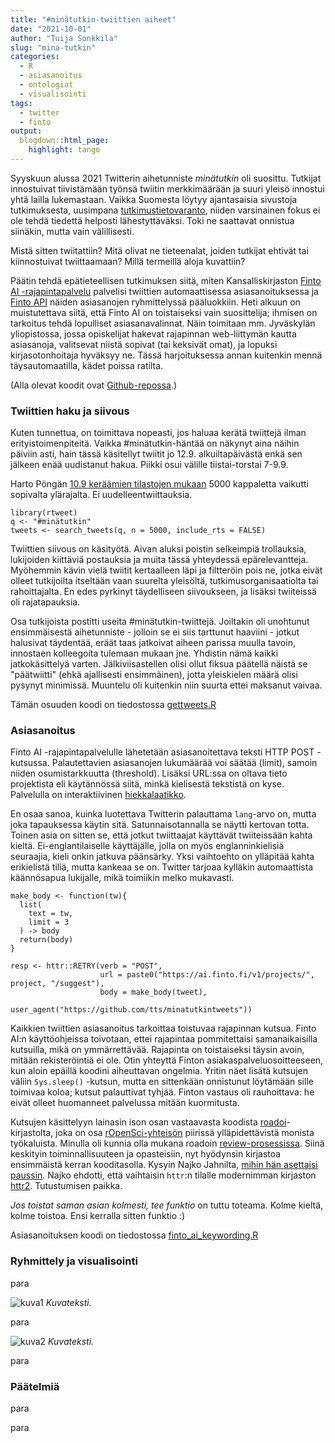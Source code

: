 ```yaml
---
title: "#minätutkin-twiittien aiheet"
date: "2021-10-01"
author: "Tuija Sonkkila"
slug: "mina-tutkin"
categories:
  - R
  - asiasanoitus
  - ontologiat
  - visualisointi
tags:
  - twitter
  - finto
output:
  blogdown::html_page:
    highlight: tango
---
```


Syyskuun alussa 2021 Twitterin aihetunniste *minätutkin* oli suosittu. Tutkijat innostuivat tiivistämään työnsä twiitin merkkimäärään ja suuri yleisö innostui yhtä lailla lukemastaan. Vaikka Suomesta löytyy ajantasaisia sivustoja tutkimuksesta, uusimpana [tutkimustietovaranto](https://www.tiedejatutkimus.fi/fi/), niiden varsinainen fokus ei ole tehdä tiedettä helposti lähestyttäväksi. Toki ne saattavat onnistua siinäkin, mutta vain välillisesti.

Mistä sitten twiitattiin? Mitä olivat ne tieteenalat, joiden tutkijat ehtivät tai kiinnostuivat twiittaamaan? Millä termeillä aloja kuvattiin? 

Päätin tehdä epätieteellisen tutkimuksen siitä, miten Kansalliskirjaston [Finto AI -rajapintapalvelu](https://www.kiwi.fi/display/Finto/Finto+AI%3An+rajapintapalvelu) palvelisi twiittien automaattisessa asiasanoituksessa ja [Finto API](https://api.finto.fi/) näiden asiasanojen ryhmittelyssä pääluokkiin. Heti alkuun on muistutettava siitä, että Finto AI on toistaiseksi vain suosittelija; ihmisen on tarkoitus tehdä lopulliset asiasanavalinnat. Näin toimitaan mm. Jyväskylän yliopistossa, jossa opiskelijat hakevat rajapinnan web-liittymän kautta asiasanoja, valitsevat niistä sopivat (tai keksivät omat), ja lopuksi kirjasotonhoitaja hyväksyy ne. Tässä harjoituksessa annan kuitenkin mennä täysautomaatilla, kädet poissa ratilta. 

(Alla olevat koodit ovat [Github-repossa](https://github.com/tts/minatutkintweets).)

### Twiittien haku ja siivous

Kuten tunnettua, on toimittava nopeasti, jos haluaa kerätä twiittejä ilman erityistoimenpiteitä. Vaikka #minätutkin-häntää on näkynyt aina näihin päiviin asti, hain tässä käsitellyt twiitit jo 12.9. alkuiltapäivästä enkä sen jälkeen enää uudistanut hakua. Piikki osui välille tiistai-torstai 7-9.9.

Harto Pöngän [10.9 keräämien tilastojen mukaan](https://twitter.com/hponka/status/1436240568045158402) 5000 kappaletta vaikutti sopivalta ylärajalta. Ei uudelleentwiittauksia.

```
library(rtweet)
q <- "#minätutkin"
tweets <- search_tweets(q, n = 5000, include_rts = FALSE)
```

Twiittien siivous on käsityötä. Aivan aluksi poistin selkeimpiä trollauksia, lukijoiden kiittäviä postauksia ja muita tässä yhteydessä epärelevantteja. Myöhemmin kävin vielä twiitit kertaalleen läpi ja filtteröin pois ne, jotka eivät olleet tutkijoilta itseltään vaan suurelta yleisöltä, tutkimusorganisaatiolta tai rahoittajalta. En edes pyrkinyt täydelliseen siivoukseen, ja lisäksi twiiteissä oli rajatapauksia. 

Osa tutkijoista postitti useita #minätutkin-twiittejä. Joiltakin oli unohtunut ensimmäisestä aihetunniste - jolloin se ei siis tarttunut haaviini - jotkut halusivat täydentää, eräät taas jatkoivat aiheen parissa muulla tavoin, innostaen kolleegoita tulemaan mukaan jne. Yhdistin nämä kaikki jatkokäsittelyä varten. Jälkiviisastellen olisi ollut fiksua päätellä näistä se "päätwiitti" (ehkä ajallisesti ensimmäinen), jotta yleiskielen määrä olisi pysynyt minimissä. Muuntelu oli kuitenkin niin suurta ettei maksanut vaivaa.

Tämän osuuden koodi on tiedostossa [gettweets.R](https://github.com/tts/minatutkintweets/blob/main/gettweets.R)

### Asiasanoitus

Finto AI -rajapintapalvelulle lähetetään asiasanoitettava teksti HTTP POST -kutsussa. Palautettavien asiasanojen lukumäärää voi säätää (limit), samoin niiden osumistarkkuutta (threshold). Lisäksi URL:ssa on oltava tieto projektista eli käytännössä siitä, minkä kielisestä tekstistä on kyse. Palvelulla on interaktiivinen [hiekkalaatikko](https://ai.finto.fi/v1/ui/).

En osaa sanoa, kuinka luotettava Twitterin palauttama `lang`-arvo on, mutta joka tapauksessa käytin sitä. Satunnaisotannalla se näytti kertovan totta. Toinen asia on sitten se, että jotkut twiittaajat käyttävät twiiteissään kahta kieltä. Ei-englantilaiselle käyttäjälle, jolla on myös englanninkielisiä seuraajia, kieli onkin jatkuva päänsärky. Yksi vaihtoehto on ylläpitää kahta erikielistä tiliä, mutta kankeaa se on. Twitter tarjoaa kylläkin automaattista käännösapua lukijalle, mikä toimiikin melko mukavasti.


```
make_body <- function(tw){
  list(
    text = tw,
    limit = 3
  ) -> body
  return(body)
}

resp <- httr::RETRY(verb = "POST",
                    url = paste0("https://ai.finto.fi/v1/projects/", project, "/suggest"),
                    body = make_body(tweet),
                    user_agent("https://github.com/tts/minatutkintweets"))
```

Kaikkien twiittien asiasanoitus tarkoittaa toistuvaa rajapinnan kutsua. Finto AI:n käyttöohjeissa toivotaan, ettei rajapintaa pommitettaisi samanaikaisilla kutsuilla, mikä on ymmärrettävää. Rajapinta on toistaiseksi täysin avoin, mitään rekisteröintiä ei ole. Otin yhteyttä Finton asiakaspalveluosoitteeseen, kun aloin epäillä koodini aiheuttavan ongelmia. Yritin näet lisätä kutsujen väliin `Sys.sleep()` -kutsun, mutta en sittenkään onnistunut löytämään sille toimivaa koloa; kutsut palauttivat tyhjää. Finton vastaus oli rauhoittava: he eivät olleet huomanneet palvelussa mitään kuormitusta.

Kutsujen käsittelyyn lainasin ison osan vastaavasta koodista [roadoi](https://github.com/ropensci/roadoi)-kirjastolta, joka on osa [rOpenSci-yhteisön](https://ropensci.org/) piirissä ylläpidettävistä monista työkaluista. Minulla oli kunnia olla mukana roadoin [review-prosessissa](https://github.com/ropensci/software-review/issues/115). Siinä keskityin toiminnallisuuteen ja opasteisiin, nyt hyödynsin kirjastoa ensimmäistä kerran kooditasolla. Kysyin Najko Jahnilta, [mihin hän asettaisi paussin](https://github.com/ropensci/roadoi/issues/33). Najko ehdotti, että vaihtaisin `httr`:n tilalle modernimman kirjaston [httr2](https://httr2.r-lib.org/). Tutustumisen paikka.

*Jos toistat saman asian kolmesti, tee funktio* on tuttu toteama. Kolme kieltä, kolme toistoa. Ensi kerralla sitten funktio :)

Asiasanoituksen koodi on tiedostossa [finto_ai_keywording.R](https://github.com/tts/minatutkintweets/blob/main/finto_ai_keywording.R)

### Ryhmittely ja visualisointi

para

![kuva1](/post/yyyy-mm-dd-mina-tutkin.fi_files/kuva1.png)
*Kuvateksti.*

para

![kuva2](/post/yyyy-mm-dd-mina-tutkin.fi_files/kuva2.png)
*Kuvateksti.*

para

### Päätelmiä

para

para